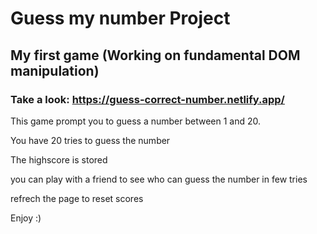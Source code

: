 # Guess my number Project

## My first game (Working on fundamental DOM manipulation)

### Take a look: https://guess-correct-number.netlify.app/

This game prompt you to guess a number between 1 and 20.

You have 20 tries to guess the number

The highscore is stored

you can play with a friend to see who can guess the number in few tries

refrech the page to reset scores

Enjoy :)
